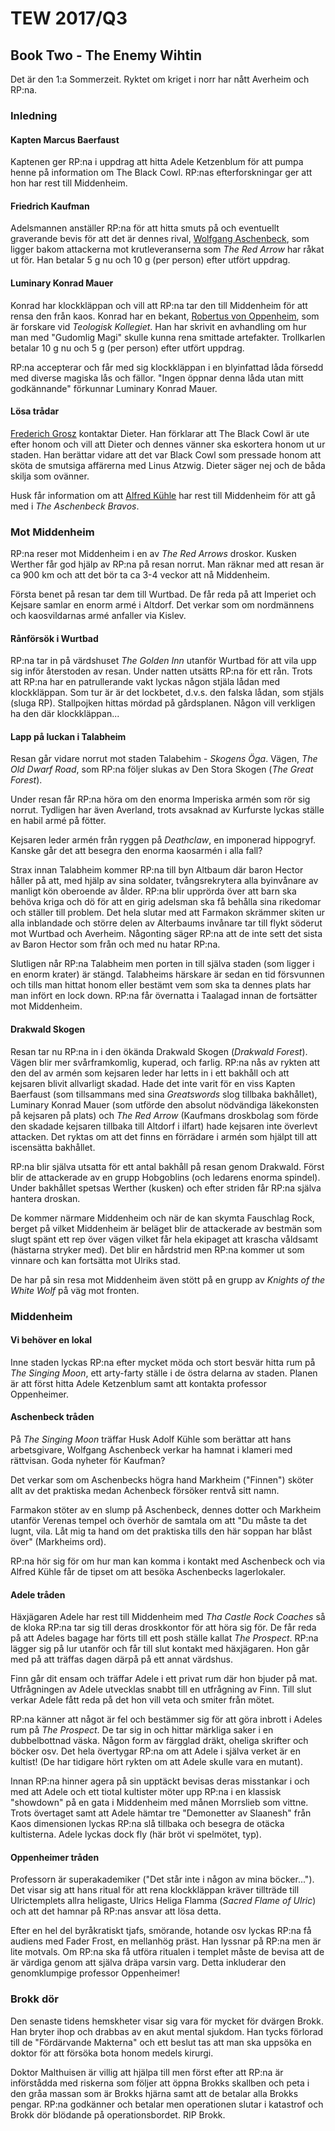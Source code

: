 # TEW 2017/Q3

## Book Two - The Enemy Wihtin
Det är den 1:a Sommerzeit. Ryktet om kriget i norr har nått Averheim och RP:na.

### Inledning

#### Kapten Marcus Baerfaust
Kaptenen ger RP:na i uppdrag att hitta Adele Ketzenblum för att pumpa henne
på information om The Black Cowl. RP:nas efterforskningar ger att hon har
rest till Middenheim.

#### Friedrich Kaufman
Adelsmannen anställer RP:na för att hitta smuts på och eventuellt graverande
bevis för att det är dennes rival, [Wolfgang Aschenbeck](/characters/npc-wolfgang-aschenbeck.md),
som ligger bakom attackerna mot krutleveranserna som _The Red Arrow_ har råkat
ut för. Han betalar 5 g nu och 10 g (per person) efter utfört uppdrag.

#### Luminary Konrad Mauer
Konrad har klockkläppan och vill att RP:na tar den till Middenheim för att
rensa den från kaos. Konrad har en bekant, [Robertus von Oppenheim](/characters/npc-robertus-oppenheim.md),
som är forskare vid _Teologisk Kollegiet_. Han har skrivit en avhandling om hur
man med "Gudomlig Magi" skulle kunna rena smittade artefakter. Trollkarlen
betalar 10 g nu och 5 g (per person) efter utfört uppdrag.

RP:na accepterar och får med sig klockkläppan i en blyinfattad låda försedd med
diverse magiska lås och fällor. "Ingen öppnar denna låda utan mitt godkännande"
förkunnar Luminary Konrad Mauer.

#### Lösa trådar
[Frederich Grosz](/characters/npc-frederich-grosz.md) kontaktar Dieter. Han 
förklarar att The Black Cowl är ute efter honom och vill att Dieter och 
dennes vänner ska eskortera honom ut ur staden. Han berättar vidare att det
var Black Cowl som pressade honom att sköta de smutsiga affärerna med Linus
Atzwig. Dieter säger nej och de båda skilja som ovänner.

Husk får information om att [Alfred Kühle](/characters-alfred-kuhle.md) har rest 
till Middenheim för att gå med i _The Aschenbeck Bravos_.

### Mot Middenheim
RP:na reser mot Middenheim i en av _The Red Arrows_ droskor. Kusken Werther
får god hjälp av RP:na på resan norrut. Man räknar med att resan är ca 900
km och att det bör ta ca 3-4 veckor att nå Middenheim.

Första benet på resan tar dem till Wurtbad. De får reda på att Imperiet och
Kejsare samlar en enorm armé i Altdorf. Det verkar som om nordmännens och 
kaosvildarnas armé anfaller via Kislev.

#### Rånförsök i Wurtbad
RP:na tar in på värdshuset _The Golden Inn_ utanför Wurtbad för att vila upp
sig inför återstoden av resan. Under natten utsätts RP:na för ett rån. Trots
att RP:na har en patrullerande vakt lyckas någon stjäla lådan med klockkläppan.
Som tur är är det lockbetet, d.v.s. den falska lådan, som stjäls (sluga RP).
Stallpojken hittas mördad på gårdsplanen. Någon vill verkligen ha den där
klockkläppan...

#### Lapp på luckan i Talabheim
Resan går vidare norrut mot staden Talabehim - _Skogens Öga_. Vägen, _The Old Dwarf Road_,
som RP:na följer slukas av Den Stora Skogen (_The Great Forest_). 

Under resan får RP:na höra om den enorma Imperiska armén som rör sig norrut. Tydligen har
även Averland, trots avsaknad av Kurfurste lyckas ställe en habil armé på fötter.

Kejsaren leder armén från ryggen på _Deathclaw_, en imponerad hippogryf. Kanske går
det att besegra den enorma kaosarmén i alla fall?

Strax innan Talabheim kommer RP:na till byn Altbaum där baron Hector håller på att,
med hjälp av sina soldater, tvångsrekrytera alla byinvånare av manligt kön
oberoende av ålder. RP:na blir upprörda över att barn ska behöva kriga och dö för
att en girig adelsman ska få behålla sina rikedomar och ställer till problem. Det
hela slutar med att Farmakon skrämmer skiten ur alla inblandade och större delen
av Alterbaums invånare tar till flykt söderut mot Wurtbad och Averheim. Någonting säger
RP:na att de inte sett det sista av Baron Hector som från och med nu hatar RP:na.

Slutligen når RP:na Talabheim men porten in till själva staden (som ligger i en 
enorm krater) är stängd. Talabheims härskare är sedan en tid försvunnen och tills
man hittat honom eller bestämt vem som ska ta dennes plats har man infört en lock
down. RP:na får övernatta i Taalagad innan de fortsätter mot Middenheim.

#### Drakwald Skogen
Resan tar nu RP:na in i den ökända Drakwald Skogen (_Drakwald Forest_). Vägen blir
mer svårframkomlig, kuperad, och farlig. RP:na nås av rykten att den del av 
armén som kejsaren leder har letts in i ett bakhåll och att kejsaren blivit 
allvarligt skadad. Hade det inte varit för en viss Kapten Baerfaust (som 
tillsammans med sina _Greatswords_ slog tillbaka bakhållet), Luminary Konrad
Mauer (som utförde den absolut nödvändiga läkekonsten på kejsaren på plats) och 
_The Red Arrow_ (Kaufmans droskbolag som förde den skadade kejsaren tillbaka till
Altdorf i ilfart) hade kejsaren inte överlevt attacken. Det ryktas om att det finns
en förrädare i armén som hjälpt till att iscensätta bakhållet.

RP:na blir själva utsatta för ett antal bakhåll på resan genom Drakwald. Först
blir de attackerade av en grupp Hobgoblins (och ledarens enorma spindel). 
Under bakhållet spetsas Werther (kusken) och efter striden får RP:na själva 
hantera droskan. 

De kommer närmare Middenheim och när de kan skymta Fauschlag Rock, berget på vilket
Middenheim är beläget blir de attackerade av bestmän som slugt spänt ett rep över
vägen vilket får hela ekipaget att krascha våldsamt (hästarna stryker med). Det
blir en hårdstrid men RP:na kommer ut som vinnare och kan fortsätta mot Ulriks
stad.

De har på sin resa mot Middenheim även stött på en grupp av _Knights of the White Wolf_
på väg mot fronten. 

### Middenheim

#### Vi behöver en lokal
Inne staden lyckas RP:na efter mycket möda och stort besvär hitta rum på _The
Singing Moon_, ett arty-farty ställe i de östra delarna av staden. Planen är 
att först hitta Adele Ketzenblum samt att kontakta professor Oppenheimer.

#### Aschenbeck tråden
På _The Singing Moon_ träffar Husk Adolf Kühle som berättar att hans arbetsgivare, 
Wolfgang Aschenbeck verkar ha hamnat i klameri med rättvisan. Goda nyheter för 
Kaufman?

Det verkar som om Aschenbecks högra hand Markheim ("Finnen") sköter allt av
det praktiska medan Achenbeck försöker rentvå sitt namn.

Farmakon stöter av en slump på Aschenbeck, dennes dotter och Markheim utanför
Verenas tempel och överhör de samtala om att "Du måste ta det lugnt, vila. Låt 
mig ta hand om det praktiska tills den här soppan har blåst över" (Markheims
ord).

RP:na hör sig för om hur man kan komma i kontakt med Aschenbeck och via Alfred
Kühle får de tipset om att besöka Aschenbecks lagerlokaler.

#### Adele tråden
Häxjägaren Adele har rest till Middenheim med _Tha Castle Rock Coaches_ så de
kloka RP:na tar sig till deras droskkontor för att höra sig för. De får 
reda på att Adeles bagage har förts till ett posh ställe kallat _The Prospect_.
RP:na lägger sig på lur utanför och får till slut kontakt med häxjägaren. Hon
går med på att träffas dagen därpå på ett annat värdshus.

Finn går dit ensam och träffar Adele i ett privat rum där hon bjuder på mat.
Utfrågningen av Adele utvecklas snabbt till en utfrågning av Finn. Till slut verkar Adele fått
reda på det hon vill veta och smiter från mötet.

RP:na känner att något är fel och bestämmer sig för att göra inbrott i Adeles
rum på _The Prospect_. De tar sig in och hittar märkliga saker i en dubbelbottnad
väska. Någon form av färgglad dräkt, oheliga skrifter och böcker osv. Det hela
övertygar RP:na om att Adele i själva verket är en kultist! (De har tidigare
hört rykten om att Adele skulle vara en mutant).

Innan RP:na hinner agera på sin upptäckt bevisas deras misstankar i och med att
Adele och ett tiotal kultister möter upp RP:na i en klassisk "showdown" på 
en gata i Middenheim med månen Morrslieb som vittne. Trots övertaget samt att
Adele hämtar tre "Demonetter av Slaanesh" från Kaos dimensionen lyckas RP:na 
slå tillbaka och besegra de otäcka kultisterna. Adele lyckas dock fly (här
bröt vi spelmötet, typ).

#### Oppenheimer tråden
Professorn är superakademiker ("Det står inte i någon av mina böcker..."). Det
visar sig att hans ritual för att rena klockkläppan kräver tillträde till
Ulrictemplets allra heligaste, Ulrics Heliga Flamma (_Sacred Flame of Ulric_)
och att det hamnar på RP:nas ansvar att lösa detta.

Efter en hel del byråkratiskt tjafs, smörande, hotande osv lyckas RP:na få 
audiens med Fader Frost, en mellanhög präst. Han lyssnar på RP:na men är lite
motvals. Om RP:na ska få utföra ritualen i templet måste de bevisa att de är
värdiga genom att själva dräpa varsin varg. Detta inkluderar den genomklumpige
professor Oppenheimer!

### Brokk dör
Den senaste tidens hemskheter visar sig vara för mycket för dvärgen Brokk.
Han bryter ihop och drabbas av en akut mental sjukdom. Han tycks förlorad till
de "Fördärvande Makterna" och ett beslut tas att man ska uppsöka en doktor
för att försöka bota honom medels kirurgi.

Doktor Malthuisen är villig att hjälpa till men först efter att RP:na är
införstådda med riskerna som följer att öppna Brokks skallben och peta i
den gråa massan som är Brokks hjärna samt att de betalar alla Brokks pengar.
RP:na godkänner och betalar men operationen slutar i katastrof och Brokk
dör blödande på operationsbordet. RIP Brokk.